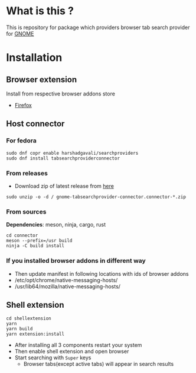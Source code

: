 # What is this ?
This is repository for package which providers browser tab search provider for [GNOME](https://www.gnome.org/)

# Installation
## Browser extension
Install from respective browser addons store
* [Firefox](https://addons.mozilla.org/en-US/firefox/addon/tab-search-provider-for-gnome/)
## Host connector
### For fedora
```
sudo dnf copr enable harshadgavali/searchproviders
sudo dnf install tabsearchproviderconnector
```

### From releases
* Download zip of latest release from [here](https://github.com/harshadgavali/searchprovider-for-browser-tabs/releases/)
```
sudo unzip -o -d / gnome-tabsearchprovider-connector.connector-*.zip
```

### From sources
**Dependencies**: meson, ninja, cargo, rust
```
cd connector
meson --prefix=/usr build
ninja -C build install
```

### If you installed browser addons in different way
* Then update manifest in following locations 
with ids of browser addons
* /etc/opt/chrome/native-messaging-hosts/
* /usr/lib64/mozilla/native-messaging-hosts/

## Shell extension
```
cd shellextension
yarn
yarn build
yarn extension:install
```

* After installing all 3 components restart your system
* Then enable shell extension and open browser
* Start searching with `Super` keys
  * Browser tabs(except active tabs) will appear in search results